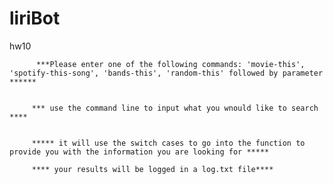 # liriBot
hw10



	      ***Please enter one of the following commands: 'movie-this', 'spotify-this-song', 'bands-this', 'random-this' followed by parameter ******


         *** use the command line to input what you wnould like to search ****


         ***** it will use the switch cases to go into the function to provide you with the information you are looking for *****

         **** your results will be logged in a log.txt file****
